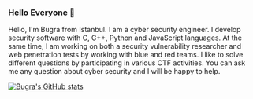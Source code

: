### Hello Everyone 👋

Hello, I'm Bugra from Istanbul. I am a cyber security engineer. I develop security software with C, C++, Python and JavaScript languages. At the same time, I am working on both a security vulnerability researcher and web penetration tests by working with blue and red teams. I like to solve different questions by participating in various CTF activities. You can ask me any question about cyber security and I will be happy to help.

[![Bugra's GitHub stats](https://github-readme-stats.vercel.app/api?username=bgrsmn)](https://github.com/anuraghazra/github-readme-stats)

